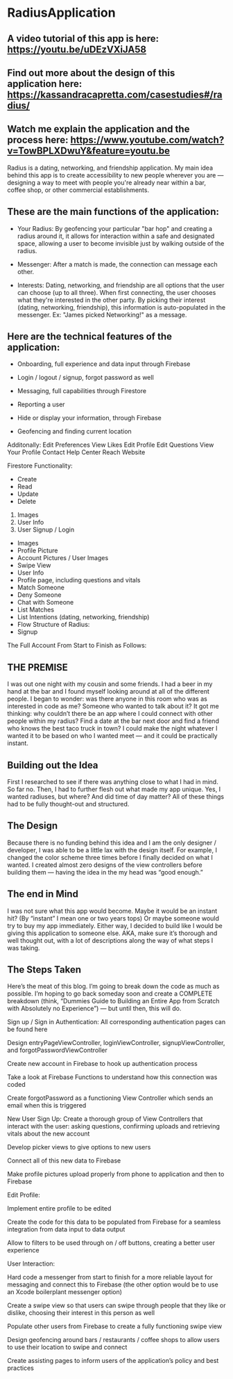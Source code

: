 # RadiusApplication

## A video tutorial of this app is here: https://youtu.be/uDEzVXiJA58

## Find out more about the design of this application here: https://kassandracapretta.com/casestudies#/radius/

## Watch me explain the application and the process here: https://www.youtube.com/watch?v=TowBPLXDwuY&feature=youtu.be

Radius is a dating, networking, and friendship application. My main idea behind this app is to create accessibility to new people wherever you are — designing a way to meet with people you're already near within a bar, coffee shop, or other commercial establishments.

## These are the main functions of the application:

- Your Radius: By geofencing your particular "bar hop" and creating a radius around it, it allows for interaction within a safe and designated space, allowing a user to become invisible just by walking outside of the radius.

- Messenger: After a match is made, the connection can message each other.

- Interests: Dating, networking, and friendship are all options that the user can choose (up to all three). When first connecting, the user chooses what they're interested in the other party. By picking their interest (dating, networking, friendship), this information is auto-populated in the messenger. Ex: "James picked Networking!" as a message.

## Here are the technical features of the application:

- Onboarding, full experience and data input through Firebase

- Login / logout / signup, forgot password as well

- Messaging, full capabilities through Firestore

- Reporting a user

- Hide or display your information, through Firebase

- Geofencing and finding current location

Additonally:
Edit Preferences
View Likes
Edit Profile
Edit Questions
View Your Profile
Contact Help Center
Reach Website

Firestore Functionality:

- Create
- Read
- Update
- Delete
1. Images
2. User Info
3. User Signup / Login
- Images
- Profile Picture
- Account Pictures / User Images
- Swipe View
- User Info
- Profile page, including questions and vitals
- Match Someone
- Deny Someone
- Chat with Someone
- List Matches
- List Intentions (dating, networking, friendship)
- Flow Structure of Radius:
- Signup



The Full Account From Start to Finish as Follows:

## THE PREMISE

I was out one night with my cousin and some friends. I had a beer in my hand at the bar and I found myself looking around at all of the different people. I began to wonder: was there anyone in this room who was as interested in code as me? Someone who wanted to talk about it? It got me thinking: why couldn’t there be an app where I could connect with other people within my radius? Find a date at the bar next door and find a friend who knows the best taco truck in town? I could make the night whatever I wanted it to be based on who I wanted meet — and it could be practically instant.

## Building out the Idea

First I researched to see if there was anything close to what I had in mind. So far no. Then, I had to further flesh out what made my app unique. Yes, I wanted radiuses, but where? And did time of day matter? All of these things had to be fully thought-out and structured.

## The Design

Because there is no funding behind this idea and I am the only designer / developer, I was able to be a little lax with the design itself. For example, I changed the color scheme three times before I finally decided on what I wanted. I created almost zero designs of the view controllers before building them — having the idea in the my head was “good enough.”

## The end in Mind

I was not sure what this app would become. Maybe it would be an instant hit? (By “instant” I mean one or two years tops) Or maybe someone would try to buy my app immediately. Either way, I decided to build like I would be giving this application to someone else. AKA, make sure it’s thorough and well thought out, with a lot of descriptions along the way of what steps I was taking.

## The Steps Taken

Here’s the meat of this blog. I’m going to break down the code as much as possible. I’m hoping to go back someday soon and create a COMPLETE breakdown (think, “Dummies Guide to Building an Entire App from Scratch with Absolutely no Experience”) — but until then, this will do.

Sign up / Sign in Authentication:
All corresponding authentication pages can be found here

Design entryPageViewController, loginViewController, signupViewController, and forgotPasswordViewController

Create new account in Firebase to hook up authentication process

Take a look at Firebase Functions to understand how this connection was coded

Create forgotPassword as a functioning View Controller which sends an email when this is triggered

New User Sign Up:
Create a thorough group of View Controllers that interact with the user: asking questions, confirming uploads and retrieving vitals about the new account

Develop picker views to give options to new users

Connect all of this new data to Firebase

Make profile pictures upload properly from phone to application and then to Firebase

Edit Profile:

Implement entire profile to be edited

Create the code for this data to be populated from Firebase for a seamless integration from data input to data output

Allow to filters to be used through on / off buttons, creating a better user experience

User Interaction:

Hard code a messenger from start to finish for a more reliable layout for messaging and connect this to Firebase (the other option would be to use an Xcode boilerplant messenger option)

Create a swipe view so that users can swipe through people that they like or dislike, choosing their interest in this person as well

Populate other users from Firebase to create a fully functioning swipe view

Design geofencing around bars / restaurants / coffee shops to allow users to use their location to swipe and connect

Create assisting pages to inform users of the application’s policy and best practices
